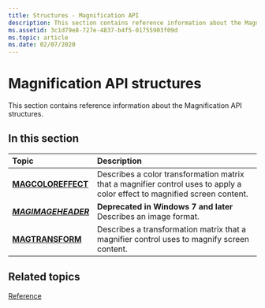 ```yaml
---
title: Structures - Magnification API
description: This section contains reference information about the Magnification API structures.
ms.assetid: 3c1d79e8-727e-4837-b4f5-01755903f09d
ms.topic: article
ms.date: 02/07/2020
---
```


# Magnification API structures

This section contains reference information about the Magnification API structures.

## In this section

| Topic | Description |
|:---|:---|
| [**MAGCOLOREFFECT**](/windows/win32/api/magnification/ns-magnification-magcoloreffect)<br/>  | Describes a color transformation matrix that a magnifier control uses to apply a color effect to magnified screen content.<br/> |
| [***MAGIMAGEHEADER***](/windows/win32/api/magnification/ns-magnification-magimageheader)<br/> | **Deprecated in Windows 7 and later**<br/>Describes an image format. |
| [**MAGTRANSFORM**](/windows/win32/api/magnification/ns-magnification-magtransform)<br/> | Describes a transformation matrix that a magnifier control uses to magnify screen content.<br/> |

## Related topics

[Reference](entry-magapi-ref.md)
